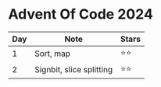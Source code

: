 # Advent Of Code 2024

| Day | Note                     | Stars        |
| --- | ------------------------ | ------------ |
| 1   | Sort, map                | :star::star: |
| 2   | Signbit, slice splitting | :star::star: |
